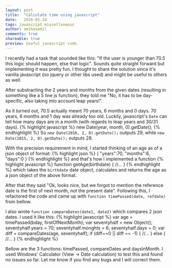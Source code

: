 ```yaml
---
layout: post
title:  "Calculate time using javascript"
date:   2016-05-24
tags: javascript miscellaneous
author: amihaiemil
comments: true
shareable: true
preview: Useful javascript code.
---
```


I recently had a task that sounded like this: "If the user is younger than 70.5 this logic should happen, else that logic".
Sounds quite straight forward but implementing it was pretty fun. I thought to share the solution since it's vanilla javascript (no jquery or other libs used)
and might be useful to others as well.

After substracting the 2 years and months from the given dates (resulting in something like a 5 line js function), they told me "No, it has to be day-specific,
also taking into account leap years!".

As it turned out, 70.5 actually meant 70 years, 6 months and 0 days. 70 years, 6 months and 1 day was already too old.
Luckily, javascript's ``Date`` can tell how many days are in a month (with regards to leap years and 30/31 days).
{% highlight javascript %}
new Date(year, month, 0).getDate();
{% endhighlight %}
So ``new Date(2016, 2, 0).getDate();`` outputs 29, while ``new Date(2015, 2, 0).getDate();`` outputs 28.

With the precision requirement in mind, I started thinking of an age as of a json object of format:
{% highlight json %}
{
    "years":70,
    "months":6,
    "days":0
}
{% endhighlight %}
and that's how I implemented a function
{% highlight javascript %}
function getAge(birthdate) {
      //...
}
{% endhighlight %}
which takes the ``birthdate`` date object, calculates and returns the age as a json object of the above format.

After that they said "Ok, looks nice, but we forgot to mention the reference date is the first of next month, not the present date".
Following this, I refactored the code and came up with ``function timePassed(date, refdate)`` from bellow.

I also wrote ``function compareDates(date1, date2)`` which compares 2 json dates. I used it like this:
{% highlight javascript %}
    var age = timePassed(bday, firstOfNextMonth);
    var seventyhalf = new Object();
    seventyhalf.years = 70;
    seventyhalf.monghts = 6;
    seventyhalf.days = 0;
    var diff = compareDates(age, seventyhalf);
    if (diff==0 || diff == -1) {
	//...
    } else {
	//...
    }
{% endhighlight %}

Bellow are the 3 functions: timePassed, compareDates and daysInMonth.
I used Windows' Calculator (View -> Date calculation) to test this and found no issues so far. Let me know if you find any bugs and I will correct them.
<script src="https://gist.github.com/amihaiemil/2fc5b7f30c3de9eb299ce74e0f62453d.js"></script>
